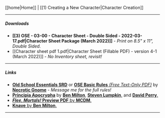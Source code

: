 [[home|Home]] | [[1) Creating a New Character|Character Creation]]
___
##### Downloads
- **[[3) OSE - 03-00 - Character Sheet - Double Sided - 2022-03-17.pdf|Character Sheet Package (March 2022)]]** - *Print on 8.5" x 11", Double Sided.*
- [[Character sheet pdf 1.pdf|Character Sheet (Fillable PDF) - version 4-1 (March 2022)]] - *No Inventory sheet, revisit!*




___
##### Links
- [**Old School Essentials SRD**](https://oldschoolessentials.necroticgnome.com/srd/) or [**OSE Basic Rules** *(Free Text-Only PDF)*](https://www.drivethrurpg.com/product/272802/OldSchool-Essentials-Basic-Rules) by [**Necrotic Gnome**](https://necroticgnome.com/) - *Message me for the full rules!*
- [**Principia Apocrypha**](https://lithyscaphe.blogspot.com/p/principia-apocrypha.html) by [**Ben Milton**,](https://questingblog.com/) [**Steven Lumpkin**,](https://roll1d100.blogspot.com/) and [**David Perry**.](https://lithyscaphe.blogspot.com/)
- [***Flee, Mortals!* Preview PDF** by **MCDM**.](https://files.mcdmproductions.com/FleeMortals/FleeMortalsPreview.pdf)
- [**Knave** by **Ben Milton**.](https://www.drivethrurpg.com/product/250888/Knave?manufacturers_id=10312)
___
